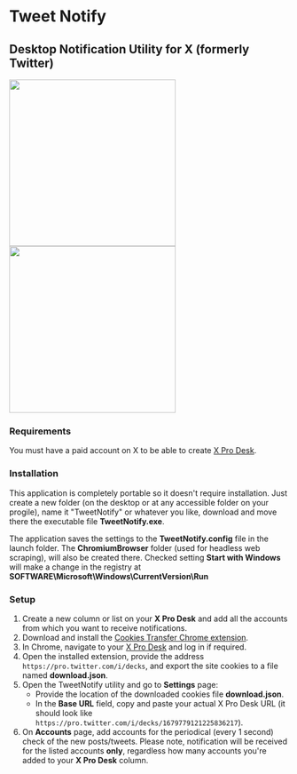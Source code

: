 # Tweet Notify

## Desktop Notification Utility for X (formerly Twitter)

<img src="https://github.com/user-attachments/assets/8d4230d6-8344-431f-8084-1fada38c8441" width="300">
<img src="https://github.com/user-attachments/assets/d995d22d-e63d-4383-971c-a9acd01d59a4" width="300">

### Requirements
You must have a paid account on X to be able to create [X Pro Desk](https://pro.twitter.com/i/decks).

### Installation
This application is completely portable so it doesn't require installation. Just create a new folder (on the desktop or at any accessible folder on your progile), name it "TweetNotify" or whatever you like, download and move there the executable file **TweetNotify.exe**.

The application saves the settings to the **TweetNotify.config** file in the launch folder. The **ChromiumBrowser** folder (used for headless web scraping), will also be created there.
Checked setting **Start with Windows** will make a change in the registry at **SOFTWARE\Microsoft\Windows\CurrentVersion\Run**

### Setup
1. Create a new column or list on your **X Pro Desk** and add all the accounts from which you want to receive notifications.
2. Download and install the [Cookies Transfer Chrome extension](https://chromewebstore.google.com/detail/cookies-transfer/gglghmchcghfjeclmdjdhpigdcemleej?hl=en-US).
3. In Chrome, navigate to your [X Pro Desk](https://pro.twitter.com/i/decks) and log in if required.
4. Open the installed extension, provide the address `https://pro.twitter.com/i/decks`, and export the site cookies to a file named **download.json**.
5. Open the TweetNotify utility and go to **Settings** page:
   - Provide the location of the downloaded cookies file **download.json**.
   - In the **Base URL** field, copy and paste your actual X Pro Desk URL (it should look like `https://pro.twitter.com/i/decks/1679779121225836217`).
6. On **Accounts** page, add accounts for the periodical (every 1 second) check of the new posts/tweets. Please note, notification will be received for the listed accounts **only**, regardless how many accounts you're added to your **X Pro Desk** column.
